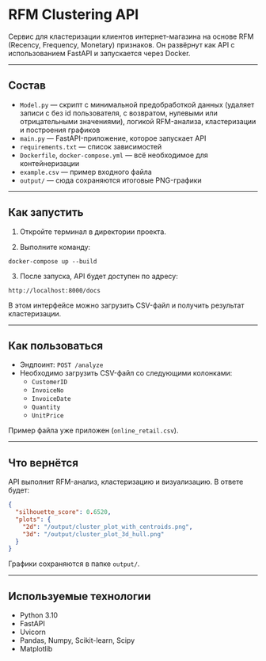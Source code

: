 # RFM Clustering API

Сервис для кластеризации клиентов интернет-магазина на основе RFM (Recency, Frequency, Monetary) признаков. Он развёрнут как API с использованием FastAPI и запускается через Docker.

---

## Состав

- `Model.py` — скрипт с минимальной предобработкой данных (удаляет записи с без id пользователя, с возвратом, нулевыми или отрицательными значениями), логикой RFM-анализа, кластеризации и построения графиков
- `main.py` — FastAPI-приложение, которое запускает API
- `requirements.txt` — список зависимостей
- `Dockerfile`, `docker-compose.yml` — всё необходимое для контейнеризации
- `example.csv` — пример входного файла
- `output/` — сюда сохраняются итоговые PNG-графики

---

## Как запустить

1. Откройте терминал в директории проекта.

2. Выполните команду:

```
docker-compose up --build
```

3. После запуска, API будет доступен по адресу:

```
http://localhost:8000/docs
```

В этом интерфейсе можно загрузить CSV-файл и получить результат кластеризации.

---

## Как пользоваться

- Эндпоинт: `POST /analyze`
- Необходимо загрузить CSV-файл со следующими колонками:
  - `CustomerID`
  - `InvoiceNo`
  - `InvoiceDate`
  - `Quantity`
  - `UnitPrice`

Пример файла уже приложен (`online_retail.csv`).

---

## Что вернётся

API выполнит RFM-анализ, кластеризацию и визуализацию. В ответе будет:

```json
{
  "silhouette_score": 0.6520,
  "plots": {
    "2d": "/output/cluster_plot_with_centroids.png",
    "3d": "/output/cluster_plot_3d_hull.png"
  }
}
```

Графики сохраняются в папке `output/`.

---

## Используемые технологии

- Python 3.10
- FastAPI
- Uvicorn
- Pandas, Numpy, Scikit-learn, Scipy
- Matplotlib
